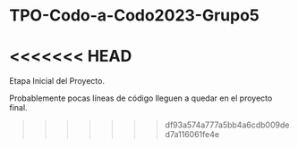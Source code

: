 # TPO-Codo-a-Codo2023-Grupo5
<<<<<<< HEAD
=======

Etapa Inicial del Proyecto. 

Probablemente pocas líneas de código lleguen a quedar en el proyecto final.

>>>>>>> df93a574a777a5bb4a6cdb009ded7a116061fe4e
